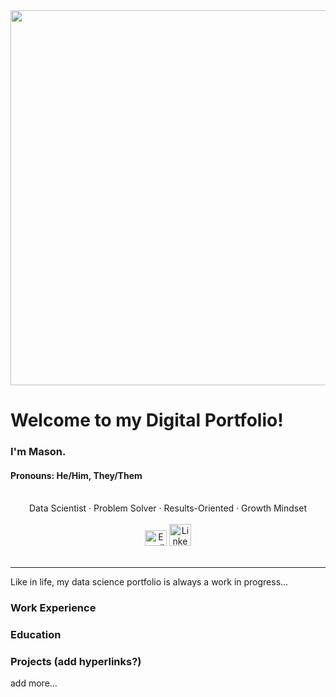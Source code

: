 <div id="header" align="center">
<img src="https://tenor.com/view/star-wars-hello-there-hello-obi-wan-kenobi-gif-13903117.gif" width="600"/>
</div>

# Welcome to my Digital Portfolio!
### I'm Mason. 
#### Pronouns: He/Him, They/Them
<br>
<div style="text-align: center;">
  Data Scientist &middot; Problem Solver &middot; Results-Oriented &middot; Growth Mindset
</div>
<br>
<div style="text-align: center;">
  <a href="mailto:macereo@gmail.com"><img src="https://mailmeteor.com/logos/assets/PNG/Gmail_Logo_256px.png" alt="Email" width="35" height="25"></a>
  <a href="https://www.linkedin.com/in/mcereo"><img src="https://www.pagetraffic.com/blog/wp-content/uploads/2022/09/linkedin-blue-logo-icon.png" alt="LinkedIn" width="35" height="35">
</a>
</div>
<br>
<div id="badges">
<img src="https://komarev.com/ghpvc/?username=macereo&style=flat-square&color=blue" alt=""/>
</div>



****************************************************************

Like in life, my data science portfolio is always a work in progress...

### Work Experience


### Education


### Projects (add hyperlinks?)


add more...
